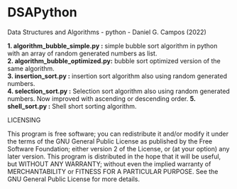 # DSAPython
Data Structures and Algorithms - python - Daniel G. Campos (2022)

**1. algorithm_bubble_simple.py :** simple bubble sort algorithm in python with an array of random generated numbers as list.  
**2. algorithm_bubble_optimized.py:** bubble sort optimized version of the same algorithm.  
**3. insertion_sort.py :** insertion sort algorithm also using random generated numbers.  
**4. selection_sort.py :** Selection sort algorithm also using random generated numbers. Now improved with ascending or descending order.
**5. shell_sort.py :** Shell short sorting algorithm.

LICENSING

This program is free software; you can redistribute it and/or modify it under the terms of the GNU General Public
License as published by the Free Software Foundation; either version 2 of the License, or (at your option)
any later version.
This program is distributed in the hope that it will be useful, but WITHOUT ANY WARRANTY; without even the
implied warranty of MERCHANTABILITY or FITNESS FOR A PARTICULAR PURPOSE.
See the GNU General Public License for more details.

